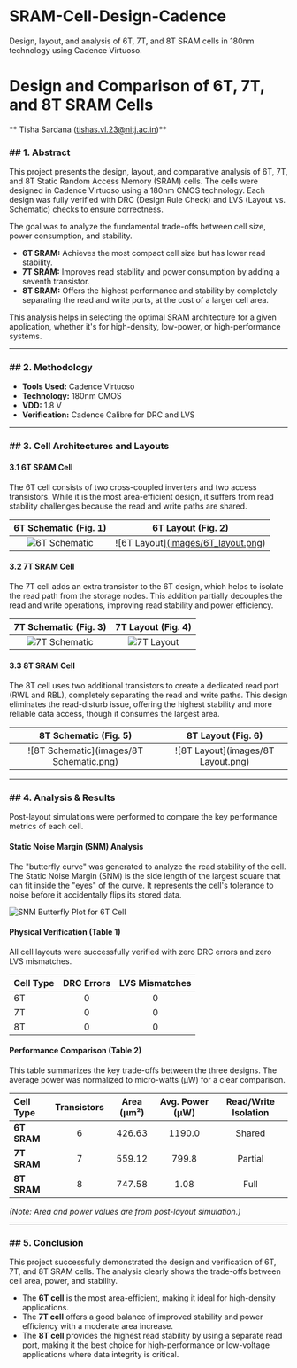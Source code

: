 # SRAM-Cell-Design-Cadence
Design, layout, and analysis of 6T, 7T, and 8T SRAM cells in 180nm technology using Cadence Virtuoso.
# Design and Comparison of 6T, 7T, and 8T SRAM Cells

** Tisha Sardana (tishas.vl.23@nitj.ac.in)**

### ## 1. Abstract

This project presents the design, layout, and comparative analysis of 6T, 7T, and 8T Static Random Access Memory (SRAM) cells. The cells were designed in Cadence Virtuoso using a 180nm CMOS technology. Each design was fully verified with DRC (Design Rule Check) and LVS (Layout vs. Schematic) checks to ensure correctness.

The goal was to analyze the fundamental trade-offs between cell size, power consumption, and stability.
* **6T SRAM:** Achieves the most compact cell size but has lower read stability.
* **7T SRAM:** Improves read stability and power consumption by adding a seventh transistor.
* **8T SRAM:** Offers the highest performance and stability by completely separating the read and write ports, at the cost of a larger cell area.

This analysis helps in selecting the optimal SRAM architecture for a given application, whether it's for high-density, low-power, or high-performance systems.

---

### ## 2. Methodology

* **Tools Used:** Cadence Virtuoso
* **Technology:** 180nm CMOS
* **VDD:** 1.8 V
* **Verification:** Cadence Calibre for DRC and LVS

---

### ## 3. Cell Architectures and Layouts

#### 3.1 6T SRAM Cell
The 6T cell consists of two cross-coupled inverters and two access transistors. While it is the most area-efficient design, it suffers from read stability challenges because the read and write paths are shared.

| 6T Schematic (Fig. 1) | 6T Layout (Fig. 2) |
| :--------------------: | :----------------: |
| ![6T Schematic]([images/6T_schematic.png](https://github.com/Tisha-Sardana/SRAM-Cell-Design-Cadence/blob/main/6T%20Schematic.jpg)) | ![6T Layout][(images/6T_layout.png](https://github.com/Tisha-Sardana/SRAM-Cell-Design-Cadence/blob/main/6T%20Layout.jpg)) |

#### 3.2 7T SRAM Cell
The 7T cell adds an extra transistor to the 6T design, which helps to isolate the read path from the storage nodes. This addition partially decouples the read and write operations, improving read stability and power efficiency.

| 7T Schematic (Fig. 3) | 7T Layout (Fig. 4) |
| :--------------------: | :----------------: |
| ![7T Schematic]([images/7T_schematic.png](https://github.com/Tisha-Sardana/SRAM-Cell-Design-Cadence/blob/main/7T%20Schematic.jpg)) | ![7T Layout]([images/7T_layout.png](https://github.com/Tisha-Sardana/SRAM-Cell-Design-Cadence/blob/main/7T%20Layout.jpg)) |

#### 3.3 8T SRAM Cell
The 8T cell uses two additional transistors to create a dedicated read port (RWL and RBL), completely separating the read and write paths. This design eliminates the read-disturb issue, offering the highest stability and more reliable data access, though it consumes the largest area.

| 8T Schematic (Fig. 5) | 8T Layout (Fig. 6) |
| :--------------------: | :----------------: |
| ![8T Schematic](images/8T Schematic.png) | ![8T Layout](images/8T Layout.png) |

---

### ## 4. Analysis & Results

Post-layout simulations were performed to compare the key performance metrics of each cell.

#### Static Noise Margin (SNM) Analysis
The "butterfly curve" was generated to analyze the read stability of the cell. The Static Noise Margin (SNM) is the side length of the largest square that can fit inside the "eyes" of the curve. It represents the cell's tolerance to noise before it accidentally flips its stored data.

![SNM Butterfly Plot for 6T Cell](images/graph.jpg)

#### Physical Verification (Table 1)
All cell layouts were successfully verified with zero DRC errors and zero LVS mismatches.

| Cell Type | DRC Errors | LVS Mismatches |
| :-------- | :--------: | :------------: |
| 6T        |     0      |       0        |
| 7T        |     0      |       0        |
| 8T        |     0      |       0        |

#### Performance Comparison (Table 2)
This table summarizes the key trade-offs between the three designs. The average power was normalized to micro-watts (µW) for a clear comparison.

| Cell Type | Transistors | Area (μm²) | Avg. Power (µW) | Read/Write Isolation |
| :-------- | :---------: | :--------: | :-------------: | :------------------: |
| **6T SRAM** |      6      |   426.63   |     1190.0      |        Shared        |
| **7T SRAM** |      7      |   559.12   |      799.8      |       Partial        |
| **8T SRAM** |      8      |   747.58   |       1.08      |         Full         |

*(Note: Area and power values are from post-layout simulation.)*

---

### ## 5. Conclusion

This project successfully demonstrated the design and verification of 6T, 7T, and 8T SRAM cells. The analysis clearly shows the trade-offs between cell area, power, and stability.

* The **6T cell** is the most area-efficient, making it ideal for high-density applications.
* The **7T cell** offers a good balance of improved stability and power efficiency with a moderate area increase.
* The **8T cell** provides the highest read stability by using a separate read port, making it the best choice for high-performance or low-voltage applications where data integrity is critical.
